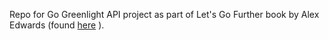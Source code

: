 Repo for Go Greenlight API project as part of Let's Go Further book by Alex Edwards (found [here](https://lets-go-further.alexedwards.net) ).

